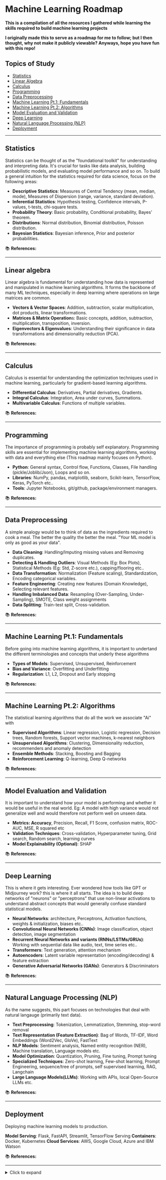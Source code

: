 # Machine Learning Roadmap

**This is a compilation of all the resources I gathered while learning the skills required to build machine learning projects**

**I originally made this to serve as a roadmap for me to follow; but I then thought, why not make it publicly viewable? Anyways, hope you have fun with this repo!**

## Topics of Study

- [Statistics](#statistics)
- [Linear Algebra](#linear-algebra)
- [Calculus](#calculus)
- [Programming](#programming)
- [Data Preprocessing](#data-preprocessing)
- [Machine Learning Pt.1: Fundamentals](#machine-learning-pt.1:-fundamentals)
- [Machine Learning Pt.2: Algorithms](#machine-learning-pt.2:-algorithms)
- [Model Evaluation and Validation](#model-evaluation-and-validation)
- [Deep Learning](#deep-learning)
- [Natural Language Processing (NLP)](#natural-language-processing-(nlp))
- [Deployment](#deployment)

---

## Statistics

Statistics can be thought of as the "foundational toolkit" for understanding and interpreting data. It's crucial for tasks like data analysis, building probabilistic models, and evaluating model performance and so on. To build a general intuition for the statistics required for data science, focus on the following areas:

- **Descriptive Statistics**: Measures of Central Tendency (mean, median, mode), Measures of Dispersion (range, variance, standard deviation).
- **Inferential Statistics**: Hypothesis testing, Confidence intervals, P-values, t-tests, chi-square tests.
- **Probability Theory**: Basic probability, Conditional probability, Bayes' theorem.
- **Distributions**: Normal distribution, Binomial distribution, Poisson distribution.
- **Bayesian Statistics**: Bayesian inference, Prior and posterior probabilities.


📚 **References:**

---

## Linear algebra

Linear algebra is fundamental for understanding how data is represented and manipulated in machine learning algorithms. It forms the backbone of many ML techniques, especially in deep learning where operations on large matrices are common.


- **Vectors & Vector Spaces**: Addition, subtraction, scalar multiplication, dot products, linear transformations.
- **Matrices & Matrix Operation**s: Basic concepts, addition, subtraction, multiplication, transposition, inversion.
- **Eigenvectors & Eigenvalues**: Understanding their significance in data transformations and dimensionality reduction (PCA).

📚 **References:**

---

## Calculus 

Calculus is essential for understanding the optimization techniques used in machine learning, particularly for gradient-based learning algorithms.

- **Differential Calculus**: Derivatives, Partial derivatives, Gradients.
- **Integral Calculus**: Integration, Area under curves, Summations.
- **Multivariable Calculus**: Functions of multiple variables.

📚 **References:**

--- 

## Programming 

The importance of programming is probably self explanatory. Programming skills are essential for implementing machine learning algorithms, working with data and everything else (This roadmap mainly focuses on Python).

- **Python**: General syntax, Control flow, Functions, Classes, File handling (pickle/Joblib/Json), Loops and so on.
- **Libraries**: NumPy, pandas, matplotlib, seaborn, Scikit-learn, TensorFlow, Keras, PyTorch etc..
- **Tools**: Jupyter Notebooks, git/github, package/environment managers.

📚 **References:**

---

## Data Preprocessing

A simple analogy would be to think of data as the ingredients required to cook a meal. The better the quality the better the meal. "Your ML model is only as good as your data".

- **Data Cleaning**: Handling/Imputing missing values and Removing duplicates.
- **Detecting & Handling Outliers**: Visual Methods (Eg: Box Plots), Statistical Methods (Eg: Std, Z-score etc.), capping/flooring etc..
- **Data Transformation**: Normalization (Feature scaling), Standardization, Encoding categorical variables.
- **Feature Engineering**: Creating new features (Domain Knowledge), Selecting relevant features.
- **Handling Imbalanced Data**: Resampling (Over-Sampling, Under-Sampling), SMOTE, Class weight assignments
- **Data Splitting**: Train-test split, Cross-validation.

📚 **References:**


---

## Machine Learning Pt.1: Fundamentals

Before going into machine learning algorithms, it is important to undertand the different terminologies and concepts that underly these algorithms

- **Types of Models**: Supervised, Unsupervised, Reinforcement 
- **Bias and Variance**: Overfitting and Underfitting
- **Regularization**: L1, L2, Dropout and Early stopping

📚 **References:**

---

## Machine Learning Pt.2: Algorithms

The statistical learning algorithms that do all the work we associate "Ai" with

- **Supervised Algorithms**: Linear regression, Logistic regression, Decision trees, Random forests, Support vector machines, k-nearest neighbors
- **Unsupervised Algorithms**: Clustering, Dimensionality reduction, recommenders and anomaly detection
- **Ensemble Methods**: Stacking, Boosting and Bagging
- **Reinforcement Learning**: Q-learning, Deep Q-networks


📚 **References:**

--- 

## Model Evaluation and Validation

It is important to understand how your model is performing and whether it would be useful in the real world. Eg: A model with high variance would not generalize well and would therefore not perform well on unseen data.

- **Metrics: Accuracy**, Precision, Recall, F1 Score, confusion matrix, ROC-AUC, MSE, R squared etc
- **Validation Techniques**: Cross-validation, Hyperparameter tuning, Grid search, Random search, learning curves
- **Model Explainability (Optional)**: SHAP
 
📚 **References:**

---

## Deep Learning

This is where it gets interesting. Ever wondered how tools like GPT or Midjourney work? this is where it all starts. The idea is to build deep networks of "neurons" or "perceptrons" that use non-linear activations to understand abstract concepts that would generally confuse standard statistical models.

- **Neural Networks**: architecture, Perceptrons, Activation functions, weights & initialization, biases etc..
- **Convolutional Neural Networks (CNNs)**: Image classification, object detection, image segmentation
- **Recurrent Neural Networks and variants (RNNs/LSTMs/GRUs)**: Working with sequential data like audio, text, time series etc..
- **Transformers**: Text generation, attention mechanism
- **Autoencoders**: Latent variable representation (encoding/decoding) & feature extraction
- **Generative Adversarial Networks (GANs)**: Generators & Discriminators

📚 **References:**

---

## Natural Language Processing (NLP)

As the name suggests, this part focuses on technologies that deal with natural langauge (primarily text data).

- **Text Preprocessing**: Tokenization, Lemmatization, Stemming, stop-word removal
- **Text Representation (Feature Extraction)**: Bag of Words, TF-IDF, Word Embeddings (Word2Vec, GloVe), FastText
- **NLP Models**: Sentiment analysis, Named entity recognition (NER), Machine translation, Language models etc.
- **Model Optimization**: Quantization, Pruning, Fine tuning, Prompt tuning
- **Specialized Techniques**: Zero-shot learning, Few-shot learning, Prompt Engineering, sequence/tree of prompts, self supervised learning, RAG, Langchain
- **Large Language Models(LLMs)**: Working with APIs, local Open-Source LLMs etc.

📚 **References:**

---

## Deployment

Deploying machine learning models to production.

**Model Serving**: Flask, FastAPI, Streamlit, TensorFlow Serving
**Containers**: Docker, Kubernetes
**Cloud Services**: AWS, Google Cloud, Azure and IBM Watson

📚 **References:**

---

<details>
  <summary>Click to expand</summary>
  
  ## Extras (Random fun stuff)

  - **GPU Acceleration Libraries**: CUML and CUDF from RAPIDs (SkLearn)

</details>